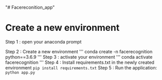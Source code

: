 "# Facereconition_app" 
# Create a new environment
Step 1 : open your anaconda prompt 

Step 2 : Create a new environment
            '''
            conda create -n facerecognition python==3.6.9
            '''
Step 3 : activate your environment
            '''
            conda activate facerecognition
            '''
Step 4 : Install requirements.txt in the newly created environment
            ```
            pip install requirements.txt
            ```
Step 5 : Run the application:
                ```
                 python app.py
                ```